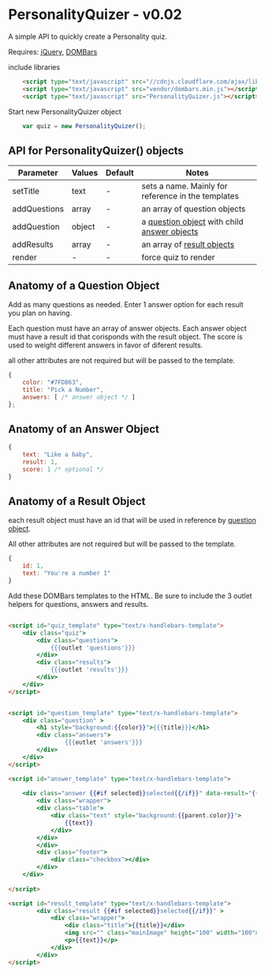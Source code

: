 PersonalityQuizer - v0.02
=================

A simple API to quickly create a Personality quiz.

Requires: <a href="http://jquery.com/">jQuery</a>, <a href="https://github.com/blakeembrey/dombars">DOMBars</a>


include libraries

```html
	<script type="text/javascript" src="//cdnjs.cloudflare.com/ajax/libs/jquery/2.0.3/jquery.min.js"></script>
	<script type="text/javascript" src="vendor/dombars.min.js"></script>
	<script type="text/javascript" src="PersonalityQuizer.js"></script>
```

Start new PersonalityQuizer object 

```javascript
	var quiz = new PersonalityQuizer();
```

## API for PersonalityQuizer() objects

Parameter | Values | Default | Notes
---------- | --------- | -------- | -------------
setTitle | text | - | sets a name. Mainly for reference in the templates
addQuestions | array | - | an array of question objects
addQuestion | object | - | a <a href="#anatomy-of-a-question-object">question object</a> with child <a href="#anatomy-of-a-answer-object">answer objects</a>
addResults | array | - | an array of <a href="#anatomy-of-a-result-object">result objects</a>
render | - | - | force quiz to render


## Anatomy of a Question Object

Add as many questions as needed. Enter 1 answer option for each result you plan on having.

Each question must have an array of answer objects. Each answer object must have a result id that corisponds with the result object. The score is used to weight different answers in favor of diferent results.

all other attributes are not required but will be passed to the template.

```javascript
{ 
	color: "#7FD863",
	title: "Pick a Number",
	answers: [ /* answer object */ ]
};
```


## Anatomy of an Answer Object

```javascript
{ 
	text: "Like a baby",
	result: 1,
	score: 1 /* optional */
}
```


## Anatomy of a Result Object

each result object must have an id that will be used in reference by <a href="#anatomy-of-a-question-object">question object</a>.

All other attributes are not required but will be passed to the template.

```javascript
{
	id: 1,
	text: "You're a number 1"
}
```

Add these DOMBars templates to the HTML. Be sure to include the 3 outlet helpers for questions, answers and results.

```html

<script id="quiz_template" type="text/x-handlebars-template">
	<div class="quiz">
		<div class="questions">
			{{{outlet 'questions'}}}
		</div>
		<div class="results">
			{{{outlet 'results'}}}
		</div>
	</div>
</script>


<script id="question_template" type="text/x-handlebars-template">
	<div class="question" >
		<h1 style="background:{{color}}">{{{title}}}</h1>
		<div class="answers">
				{{{outlet 'answers'}}}
		</div>
	</div>
</script>

<script id="answer_template" type="text/x-handlebars-template">
	
	<div class="answer {{#if selected}}selected{{/if}}" data-result="{{result}}" >
		<div class="wrapper">
		<div class="table">
			<div class="text" style="background:{{parent.color}}">
				{{text}}
			</div>
		</div>
		</div>
		<div class="footer">
			<div class="checkbox"></div>
		</div>
	</div>
	
</script>

<script id="result_template" type="text/x-handlebars-template">
		<div class="result {{#if selected}}selected{{/if}}" >
			<div class="wrapper">
				<div class="title">{{title}}</div>
				<img src="" class="mainImage" height="100" width="100">
				<p>{{text}}</p>
			</div>
		</div>
</script>
```
